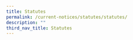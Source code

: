 ```yaml
---
title: Statutes
permalink: /current-notices/statutes/statutes/
description: ""
third_nav_title: Statutes
---
```

